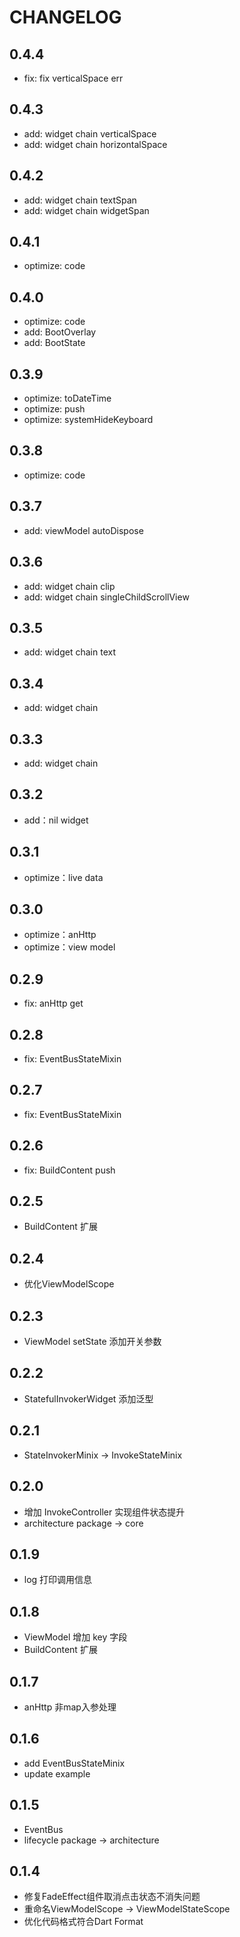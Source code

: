 # CHANGELOG

## 0.4.4
- fix: fix verticalSpace err

## 0.4.3
- add: widget chain verticalSpace
- add: widget chain horizontalSpace

## 0.4.2
- add: widget chain textSpan
- add: widget chain widgetSpan

## 0.4.1
- optimize: code


## 0.4.0
- optimize: code
- add: BootOverlay
- add: BootState

## 0.3.9
- optimize: toDateTime
- optimize: push
- optimize: systemHideKeyboard

## 0.3.8
- optimize: code

## 0.3.7
- add: viewModel autoDispose 

## 0.3.6
- add: widget chain clip
- add: widget chain singleChildScrollView

## 0.3.5
- add: widget chain text

## 0.3.4
- add: widget chain

## 0.3.3
- add: widget chain

## 0.3.2
- add：nil widget

## 0.3.1
- optimize：live data

## 0.3.0
- optimize：anHttp 
- optimize：view model

## 0.2.9
- fix: anHttp get

## 0.2.8
- fix: EventBusStateMixin

## 0.2.7

- fix: EventBusStateMixin

## 0.2.6

- fix: BuildContent push

## 0.2.5

- BuildContent 扩展

## 0.2.4

- 优化ViewModelScope

## 0.2.3

- ViewModel setState 添加开关参数

## 0.2.2

- StatefulInvokerWidget 添加泛型

## 0.2.1

- StateInvokerMinix -> InvokeStateMinix

## 0.2.0

- 增加 InvokeController 实现组件状态提升
- architecture package -> core

## 0.1.9

- log 打印调用信息

## 0.1.8

- ViewModel 增加 key 字段
- BuildContent 扩展

## 0.1.7

- anHttp 非map入参处理

## 0.1.6

- add EventBusStateMinix
- update example

## 0.1.5

- EventBus
- lifecycle package -> architecture

## 0.1.4

- 修复FadeEffect组件取消点击状态不消失问题
- 重命名ViewModelScope -> ViewModelStateScope
- 优化代码格式符合Dart Format
